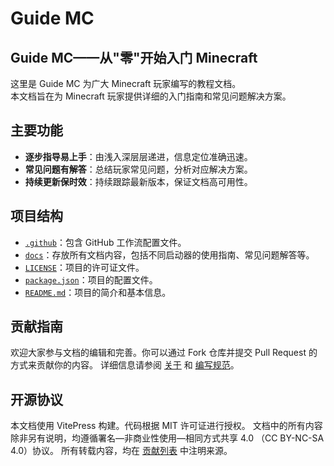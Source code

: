 # Guide MC

## Guide MC——从"零"开始入门 Minecraft

这里是 Guide MC 为广大 Minecraft 玩家编写的教程文档。  
本文档旨在为 Minecraft 玩家提供详细的入门指南和常见问题解决方案。

## 主要功能

- **逐步指导易上手**：由浅入深层层递进，信息定位准确迅速。
- **常见问题有解答**：总结玩家常见问题，分析对应解决方案。
- **持续更新保时效**：持续跟踪最新版本，保证文档高可用性。

## 项目结构

- [`.github`](.github)：包含 GitHub 工作流配置文件。
- [`docs`](docs)：存放所有文档内容，包括不同启动器的使用指南、常见问题解答等。
- [`LICENSE`](LICENSE)：项目的许可证文件。
- [`package.json`](package.json)：项目的配置文件。
- [`README.md`](README.md)：项目的简介和基本信息。

## 贡献指南

欢迎大家参与文档的编辑和完善。你可以通过 Fork 仓库并提交 Pull Request 的方式来贡献你的内容。
详细信息请参阅 [关于](docs/About/About.md) 和 [编写规范](docs/About/WriteRule.md)。

## 开源协议

本文档使用 VitePress 构建。代码根据 MIT 许可证进行授权。
文档中的所有内容除非另有说明，均遵循署名—非商业性使用—相同方式共享 4.0 （CC BY-NC-SA 4.0）协议。
所有转载内容，均在 [贡献列表](docs/About/Contributor.md) 中注明来源。
